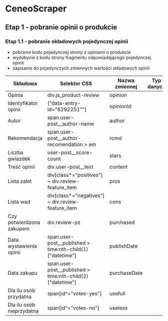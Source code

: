 # CeneoScraper
## Etap 1 - pobranie opinii o produkcie
### Etap 1.1 - pobranie składowych pojedynczej opinii
- pobranie kodu pojedynczej strony z opiniami o produkcie
- wydobycie z kodu strony fragmentu odpowiadającego pojedynczej opinii
- zapisanie do pojedynczych zmiennych wartości składowych opinii

|Składowa|Selektor CSS|Nazwa zmiennej|Typ danych|
|--------|------------|--------------|----------|
|Opinia| div.js_product-review|opinion||
|Identyfikator opinii| ["data-entry-id="6292251""]|opinionId||
|Autor| span.user-post__author-name| author||
|Rekomendacja| span.user-post__author-recomendation > em| rcmd||
|Liczba gwiazdek| user-post__score-count| stars||
|Treść opinii| div.user-post__text| content||
|Lista zalet| div[class*="positives"] ~ div.review-feature_item| pros||
|Lista wad| div[class*="negatives"] ~ div.review-feature_item| cons||
|Czy potwierdzona zakupem| div.review-pz| purchased||
|Data wystawienia opinii| span.user-post__published > time:nth-child(1)["datetime"]| publishDate||
|Data zakupu| span.user-post__published > time:nth-child(2)["datetime"]| purchaseDate||
|Dla ilu osób przydatna| span[id^="votes-yes"]| usefull||
|Dla ilu osób nieprzydatna| span[id^="votes-no"]| useless||
